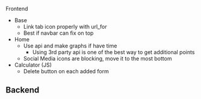 Frontend
- Base
    - Link tab icon properly with url_for
    - Best if navbar can fix on top
- Home
    - Use api and make graphs if have time
        - Using 3rd party api is one of the best way to get additional points
    - Social Media icons are blocking, move it to the most bottom
- Calculator (JS)
    - Delete button on each added form

Backend
- 